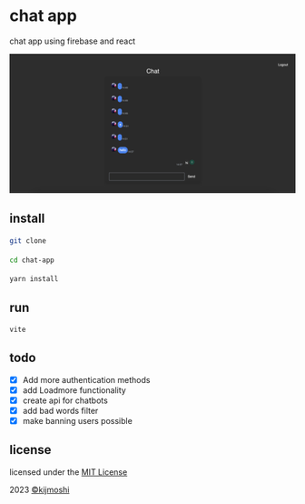 # chat  app
chat app using firebase and react

![screen](./screenshots/screen.png)

## install
``` sh
git clone 

cd chat-app

yarn install
```

## run
``` sh
vite
```

## todo
- [x] Add more authentication methods
- [x] add Loadmore functionality
- [x] create api for chatbots
- [x] add bad words filter
- [x] make banning users possible

## license
licensed under the [MIT License](./LICENSE) 

2023 [©kijmoshi](https://kijmoshi.xyz)

